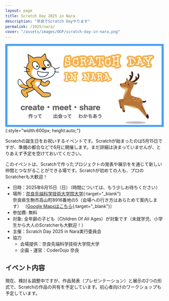 ```yaml
---
layout: page
title: Scratch Day 2025 in Nara
description: "奈良でScratch Dayやります"
permalink: /2025/nara/
cover: "/assets/images/OGP/scratch-day-in-nara.png"
---
```

![](/assets/images/OGP/scratch-day-in-nara.png){:style="width:600px; height:auto;"}
 
Scratchの誕生日をお祝いするイベントです。Scratchが始まったのは5月15日ですが、準備の都合などで6月に開催します。まだ詳細は決まっていませんが、とりあえず予定を空けておいてください。

このイベントは、Scratchで作ったプロジェクトの発表や展示をを通じて新しい仲間とつながることができる場です。Scratchが初めての人も、プロのScratcherも大歓迎！

- 日時：2025年6月15日（日）（時間については、もう少しお待ちください）
- 場所：[奈良先端科学技術大学院大学](https://www.naist.jp/){:target="_blank"}  
奈良県生駒市高山町8916番地の5（会場への行き方はあらためて案内します） （[Google Mapsはこちら](https://maps.app.goo.gl/77kwNe3gukZDzzPMA){:target="_blank"}）
- 参加費: 無料
- 対象: 全年齢の子ども（Children Of All Ages）が対象です（未就学児、小学生から大人のScratcherも大歓迎！）
- 主催：Scratch Day 2025 in Nara実行委員会
- 協力
  - 会場提供：奈良先端科学技術大学院大学
  - 企画・運営：CoderDojo 奈良

## イベント内容
現在、検討＆調整中ですが、作品発表（プレゼンテーション）と展示の2つの形式で、Scratchの作品の共有を予定しています。初心者向けのワークショップも予定しています。

